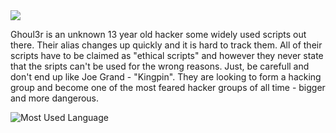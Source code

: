 <img src="https://readme-typing-svg.herokuapp.com?vCenter=true&lines=Ghoul3r;Black+Hat+Hacker;Python+Hacking+Scripter;">
  
Ghoul3r is an unknown 13 year old hacker some widely used scripts out there. Their alias changes up quickly and it is hard to track them. All of their scripts have to be claimed as "ethical scripts" and however they never state that the sripts can't be used for the wrong reasons. Just, be carefull and don't end up like Joe Grand - "Kingpin". They are looking to form a hacking group and become one of the most feared hacker groups of all time - bigger and more dangerous.



![Most Used Language](https://github-readme-stats.vercel.app/api/top-langs/?username=GHOUL3R&show_icons=true&theme=radical)

  </html>
</html>
